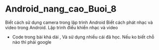 # Android_nang_cao_Buoi_8
Biết cách sử dụng camera trong lập trình Android
Biết cách phát nhạc và video trong Android. Lập trình điều khiển nhạc và video
- Code trong bài khá dài , Và sử dụng nhiều cái đã học. Nếu ko biết chỗ nào thì phải google
